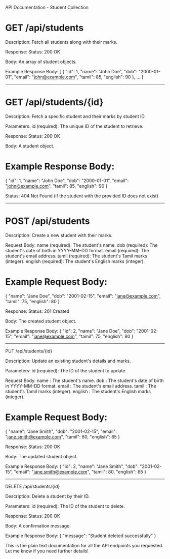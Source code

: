 API Documentation - Student Collection


# GET /api/students

Description:
Fetch all students along with their marks.

Response:
Status: 200 OK

Body: An array of student objects.

Example Response Body:
[ { "id": 1, "name": "John Doe", "dob": "2000-01-01", "email": "john@example.com", "tamil": 85, "english": 90 }, ... ]

****************************************************************************************************************************************

# GET /api/students/{id}

Description:
Fetch a specific student and their marks by student ID.

Parameters:
id (required): The unique ID of the student to retrieve.

Response:
Status: 200 OK

Body: A student object.

# Example Response Body:
{ "id": 1, "name": "John Doe", "dob": "2000-01-01", "email": "john@example.com", "tamil": 85, "english": 90 }

Status: 404 Not Found (if the student with the provided ID does not exist)

****************************************************************************************************************************************

# POST /api/students

Description:
Create a new student with their marks.

Request Body:
name (required): The student's name.
dob (required): The student's date of birth in YYYY-MM-DD format.
email (required): The student's email address.
tamil (required): The student's Tamil marks (integer).
english (required): The student's English marks (integer).

# Example Request Body:
{ "name": "Jane Doe", "dob": "2001-02-15", "email": "jane@example.com", "tamil": 75, "english": 80 }

Response:
Status: 201 Created

Body: The created student object.

Example Response Body:
{ "id": 2, "name": "Jane Doe", "dob": "2001-02-15", "email": "jane@example.com", "tamil": 75, "english": 80 }

****************************************************************************************************************************************

PUT /api/students/{id}

Description:
Update an existing student's details and marks.

Parameters:
id (required): The ID of the student to update.

Request Body:
name : The student's name.
dob : The student's date of birth in YYYY-MM-DD format.
email : The student's email address.
tamil : The student's Tamil marks (integer).
english : The student's English marks (integer).

# Example Request Body:
{ "name": "Jane Smith", "dob": "2001-02-15", "email": "jane.smith@example.com", "tamil": 80, "english": 85 }

Response:
Status: 200 OK

Body: The updated student object.

Example Response Body:
{ "id": 2, "name": "Jane Smith", "dob": "2001-02-15", "email": "jane.smith@example.com", "tamil": 80, "english": 85 }

****************************************************************************************************************************************


DELETE /api/students/{id}

Description:
Delete a student by their ID.

Parameters:
id (required): The ID of the student to delete.

Response:
Status: 200 OK

Body: A confirmation message.

Example Response Body:
{ "message": "Student deleted successfully" }

This is the plain text documentation for all the API endpoints you requested. Let me know if you need further details!
